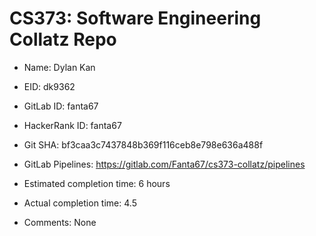 # CS373: Software Engineering Collatz Repo

* Name: Dylan Kan

* EID: dk9362

* GitLab ID: fanta67

* HackerRank ID: fanta67

* Git SHA: bf3caa3c7437848b369f116ceb8e798e636a488f

* GitLab Pipelines: https://gitlab.com/Fanta67/cs373-collatz/pipelines

* Estimated completion time: 6 hours

* Actual completion time: 4.5

* Comments: None
